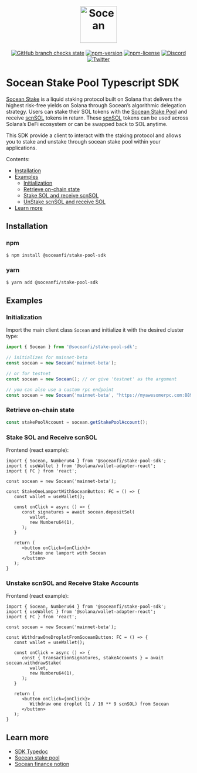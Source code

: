 # <div align="center"><a href="https://socean.fi/"><img src="https://raw.githubusercontent.com/igneous-labs/stake-pool-sdk/master/assets/logo.png" height="100" alt="Socean"></a></div>

<div align="center">

[![GitHub branch checks state](https://img.shields.io/github/checks-status/igneous-labs/stake-pool-sdk/master?style=flat)](https://github.com/igneous-labs/stake-pool-sdk)
[![npm-version](https://img.shields.io/npm/v/@soceanfi/stake-pool-sdk?style=flat)](https://npmjs.com/@soceanfi/stake-pool-sdk)
[![npm-license](https://img.shields.io/npm/l/@soceanfi/stake-pool-sdk?style=flat)](https://npmjs.com/@soceanfi/stake-pool-sdk)
[![Discord](https://img.shields.io/discord/852171430089981982?label=discord&style=flat&color=f24f83)](https://discord.com/invite/socean)
[![Twitter](https://img.shields.io/twitter/follow/soceanfinance?style=flat&color=f24f83)](https://twitter.com/SoceanFinance)

</div>


# Socean Stake Pool Typescript SDK

[Socean Stake](https://socean.fi/app/stake) is a liquid staking protocol built
on Solana that delivers the highest risk-free yields on Solana through Socean’s
algorithmic delegation strategy. Users can stake their SOL tokens with the
[Socean Stake Pool](https://socean.fi/app/stake) and receive [scnSOL] tokens in return. These [scnSOL] tokens
can be used across Solana’s DeFi ecosystem or can be swapped back to SOL anytime.

[scnSOL]: https://solscan.io/token/5oVNBeEEQvYi1cX3ir8Dx5n1P7pdxydbGF2X4TxVusJm

This SDK provide a client to interact with the staking protocol and allows you
to stake and unstake through socean stake pool within your applications.

Contents:
- [Installation](#installation)
- [Examples](#examples)
   - [Initialization](#initialization)
   - [Retrieve on-chain state](#retrieve-on-chain-state)
   - [Stake SOL and receive scnSOL](#stake-sol-and-receive-scnsol)
   - [UnStake scnSOL and receive SOL](#unstake-scnsol-and-receive-sol)
- [Learn more](#learn-more)


## Installation
### npm
```bash
$ npm install @soceanfi/stake-pool-sdk
```

### yarn
```bash
$ yarn add @soceanfi/stake-pool-sdk
```

## Examples

### Initialization

Import the main client class `Socean` and initialize it with the desired cluster type:
```ts
import { Socean } from '@soceanfi/stake-pool-sdk';

// initializes for mainnet-beta
const socean = new Socean('mainnet-beta');

// or for testnet
const socean = new Socean(); // or give 'testnet' as the argument

// you can also use a custom rpc endpoint
const socean = new Socean('mainnet-beta', "https://myawesomerpc.com:8899");
```


### Retrieve on-chain state
```ts
const stakePoolAccount = socean.getStakePoolAccount();
```


### Stake SOL and Receive scnSOL

Frontend (react example):

```tsx
import { Socean, Numberu64 } from '@soceanfi/stake-pool-sdk';
import { useWallet } from '@solana/wallet-adapter-react';
import { FC } from 'react';

const socean = new Socean('mainnet-beta');

const StakeOneLamportWithSoceanButton: FC = () => {
   const wallet = useWallet();

   const onClick = async () => {
      const signatures = await socean.depositSol(
         wallet,
         new Numberu64(1),
      );
   }

   return (
      <button onClick={onClick}>
         Stake one lamport with Socean
      </button>
   );
}

```


### Unstake scnSOL and Receive Stake Accounts

Frontend (react example):

```tsx
import { Socean, Numberu64 } from '@soceanfi/stake-pool-sdk';
import { useWallet } from '@solana/wallet-adapter-react';
import { FC } from 'react';

const socean = new Socean('mainnet-beta');

const WithdrawOneDropletFromSoceanButton: FC = () => {
   const wallet = useWallet();

   const onClick = async () => {
      const { transactionSignatures, stakeAccounts } = await socean.withdrawStake(
         wallet,
         new Numberu64(1),
      );
   }

   return (
      <button onClick={onClick}>
         Withdraw one droplet (1 / 10 ** 9 scnSOL) from Socean
      </button>
   );
}
```


## Learn more
- [SDK Typedoc](https://stake-pool-sdk.vercel.app/)
- [Socean stake pool](https://socean.fi)
- [Socean finance notion](https://soceanfi.notion.site/)
